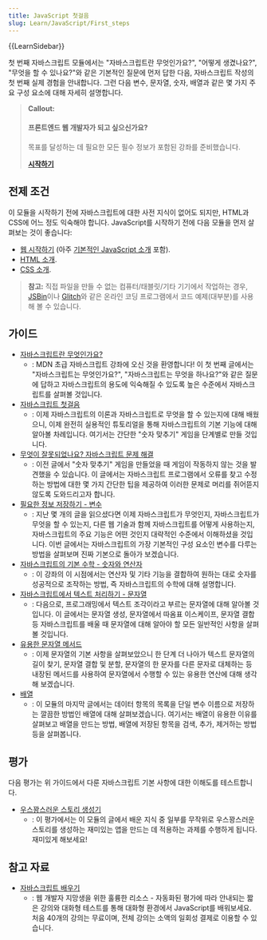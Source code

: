 ```yaml
---
title: JavaScript 첫걸음
slug: Learn/JavaScript/First_steps
---
```


{{LearnSidebar}}

첫 번째 자바스크립트 모듈에서는 "자바스크립트란 무엇인가요?", "어떻게 생겼나요?", "무엇을 할 수 있나요?"와 같은 기본적인 질문에 먼저 답한 다음, 자바스크립트 작성의 첫 번째 실제 경험을 안내합니다. 그런 다음 변수, 문자열, 숫자, 배열과 같은 몇 가지 주요 구성 요소에 대해 자세히 설명합니다.

> **Callout:**
>
> #### 프론트엔드 웹 개발자가 되고 싶으신가요?
>
> 목표를 달성하는 데 필요한 모든 필수 정보가 포함된 강좌를 준비했습니다.
>
> [**시작하기**](/ko/docs/Learn/Front-end_web_developer)

## 전제 조건

이 모듈을 시작하기 전에 자바스크립트에 대한 사전 지식이 없어도 되지만, HTML과 CSS에 어느 정도 익숙해야 합니다. JavaScript를 시작하기 전에 다음 모듈을 먼저 살펴보는 것이 좋습니다:

- [웹 시작하기](/ko/docs/Learn/Getting_started_with_the_web) (아주 [기본적인 JavaScript 소개](/ko/docs/Learn/Getting_started_with_the_web/JavaScript_basics) 포함).
- [HTML 소개](/ko/docs/Learn/HTML/Introduction_to_HTML).
- [CSS 소개](/ko/docs/Learn/CSS/First_steps).

> **참고:** 직접 파일을 만들 수 없는 컴퓨터/태블릿/기타 기기에서 작업하는 경우, [JSBin](https://jsbin.com/)이나 [Glitch](https://glitch.com/)와 같은 온라인 코딩 프로그램에서 코드 예제(대부분)를 사용해 볼 수 있습니다.

## 가이드

- [자바스크립트란 무엇인가요?](/ko/docs/Learn/JavaScript/First_steps/What_is_JavaScript)
  - : MDN 초급 자바스크립트 강좌에 오신 것을 환영합니다! 이 첫 번째 글에서는 "자바스크립트는 무엇인가요?", "자바스크립트는 무엇을 하나요?"와 같은 질문에 답하고 자바스크립트의 용도에 익숙해질 수 있도록 높은 수준에서 자바스크립트를 살펴볼 것입니다.
- [자바스크립트 첫걸음](/ko/docs/Learn/JavaScript/First_steps/A_first_splash)
  - : 이제 자바스크립트의 이론과 자바스크립트로 무엇을 할 수 있는지에 대해 배웠으니, 이제 완전히 실용적인 튜토리얼을 통해 자바스크립트의 기본 기능에 대해 알아볼 차례입니다. 여기서는 간단한 "숫자 맞추기" 게임을 단계별로 만들 것입니다.
- [무엇이 잘못되었나요? 자바스크립트 문제 해결](/ko/docs/Learn/JavaScript/First_steps/What_went_wrong)
  - : 이전 글에서 "숫자 맞추기" 게임을 만들었을 때 게임이 작동하지 않는 것을 발견했을 수 있습니다. 이 글에서는 자바스크립트 프로그램에서 오류를 찾고 수정하는 방법에 대한 몇 가지 간단한 팁을 제공하여 이러한 문제로 머리를 쥐어뜯지 않도록 도와드리고자 합니다.
- [필요한 정보 저장하기 - 변수](/ko/docs/Learn/JavaScript/First_steps/Variables)
  - : 지난 몇 개의 글을 읽으셨다면 이제 자바스크립트가 무엇인지, 자바스크립트가 무엇을 할 수 있는지, 다른 웹 기술과 함께 자바스크립트를 어떻게 사용하는지, 자바스크립트의 주요 기능은 어떤 것인지 대략적인 수준에서 이해하셨을 것입니다. 이번 글에서는 자바스크립트의 가장 기본적인 구성 요소인 변수를 다루는 방법을 살펴보며 진짜 기본으로 돌아가 보겠습니다.
- [자바스크립트의 기본 수학 - 숫자와 연산자](/ko/docs/Learn/JavaScript/First_steps/Math)
  - : 이 강좌의 이 시점에서는 연산자 및 기타 기능을 결합하여 원하는 대로 숫자를 성공적으로 조작하는 방법, 즉 자바스크립트의 수학에 대해 설명합니다.
- [자바스크립트에서 텍스트 처리하기 - 문자열](/ko/docs/Learn/JavaScript/First_steps/Strings)
  - : 다음으로, 프로그래밍에서 텍스트 조각이라고 부르는 문자열에 대해 알아볼 것입니다. 이 글에서는 문자열 생성, 문자열에서 따옴표 이스케이프, 문자열 결합 등 자바스크립트를 배울 때 문자열에 대해 알아야 할 모든 일반적인 사항을 살펴볼 것입니다.
- [유용한 문자열 메서드](/ko/docs/Learn/JavaScript/First_steps/Useful_string_methods)
  - : 이제 문자열의 기본 사항을 살펴보았으니 한 단계 더 나아가 텍스트 문자열의 길이 찾기, 문자열 결합 및 분할, 문자열의 한 문자를 다른 문자로 대체하는 등 내장된 메서드를 사용하여 문자열에서 수행할 수 있는 유용한 연산에 대해 생각해 보겠습니다.
- [배열](/ko/docs/Learn/JavaScript/First_steps/Arrays)
  - : 이 모듈의 마지막 글에서는 데이터 항목의 목록을 단일 변수 이름으로 저장하는 깔끔한 방법인 배열에 대해 살펴보겠습니다. 여기서는 배열이 유용한 이유를 살펴보고 배열을 만드는 방법, 배열에 저장된 항목을 검색, 추가, 제거하는 방법 등을 살펴봅니다.

## 평가

다음 평가는 위 가이드에서 다룬 자바스크립트 기본 사항에 대한 이해도를 테스트합니다.

- [우스꽝스러운 스토리 생성기](/ko/docs/Learn/JavaScript/First_steps/Silly_story_generator)
  - : 이 평가에서는 이 모듈의 글에서 배운 지식 중 일부를 무작위로 우스꽝스러운 스토리를 생성하는 재미있는 앱을 만드는 데 적용하는 과제를 수행하게 됩니다. 재미있게 해보세요!

## 참고 자료

- [자바스크립트 배우기](https://learnjavascript.online/)
  - : 웹 개발자 지망생을 위한 훌륭한 리소스 - 자동화된 평가에 따라 안내되는 짧은 강의와 대화형 테스트를 통해 대화형 환경에서 JavaScript를 배워보세요. 처음 40개의 강의는 무료이며, 전체 강의는 소액의 일회성 결제로 이용할 수 있습니다.
